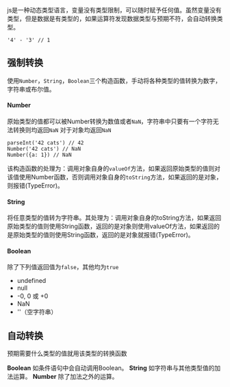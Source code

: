 js是一种动态类型语言，变量没有类型限制，可以随时赋予任何值。虽然变量没有类型，但是数据是有类型的，如果运算符发现数据类型与预期不符，会自动转换类型。

```
'4' - '3' // 1
```

## 强制转换

使用`Number`，`String`，`Boolean`三个构造函数，手动将各种类型的值转换为数字，字符串或布尔值。

#### Number

原始类型的值都可以被Number转换为数值或者`NaN`，字符串中只要有一个字符无法转换则均返回`NaN`
对于对象均返回`NaN`

```
parseInt('42 cats') // 42
Number('42 cats') // NaN
Number({a: 1}) // NaN
```

该构造函数的处理为：调用对象自身的`valueOf`方法，如果返回原始类型的值则对该值使用Number函数，否则调用对象自身的`toString`方法，如果返回的是对象，则报错(TypeError)。

#### String

将任意类型的值转为字符串。其处理为：调用对象自身的toString方法，如果返回原始类型的值则使用String函数，返回的是对象则使用valueOf方法，如果返回的是原始类型的值则使用String函数，返回的是对象就报错(TypeError)。

#### Boolean

除了下列值返回值为`false`，其他均为`true`

* undefined
* null
* -0, 0 或 +0
* NaN
* ''（空字符串）

## 自动转换

预期需要什么类型的值就用该类型的转换函数

**Boolean** 如条件语句中会自动调用Boolean。
**String** 如字符串与其他类型值的加法运算。
**Number** 除了加法之外的运算。
